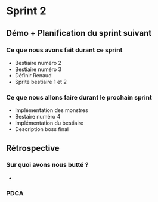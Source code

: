 # Sprint 2

## Démo + Planification du sprint suivant

### Ce que nous avons fait durant ce sprint
- Bestiaire numéro 2
- Bestiaire numéro 3
- Définir Renaud 
- Sprite bestiaire 1 et 2

### Ce que nous allons faire durant le prochain sprint
- Implémentation des monstres
- Bestaire numéro 4
- Implémentation du bestiaire 
- Description boss final

## Rétrospective

### Sur quoi avons nous butté ?
- 

### PDCA

